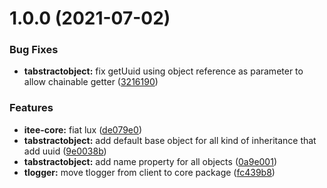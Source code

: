 # 1.0.0 (2021-07-02)


### Bug Fixes

* **tabstractobject:** fix getUuid using object reference as parameter to allow chainable getter ([3216190](https://github.com/Itee/itee-core/commit/321619064dd7c038ab67fafdfae6fc19a60358f2))


### Features

* **itee-core:** fiat lux ([de079e0](https://github.com/Itee/itee-core/commit/de079e04b72a2aa1a41fb0b89e4cdac57579a174))
* **tabstractobject:** add default base object for all kind of inheritance that add uuid ([9e0038b](https://github.com/Itee/itee-core/commit/9e0038b66745d623aa2432db8cf93a597feb959c))
* **tabstractobject:** add name property for all objects ([0a9e001](https://github.com/Itee/itee-core/commit/0a9e001c6c02926818d303672e80998741443dfe))
* **tlogger:** move tlogger from client to core package ([fc439b8](https://github.com/Itee/itee-core/commit/fc439b89271a59143805eb4c26113cdf0c50f3e0))
